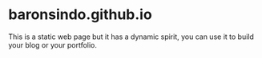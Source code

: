 # baronsindo.github.io

This is a static web page but it has a dynamic spirit, you can use it to build your blog or your portfolio.


